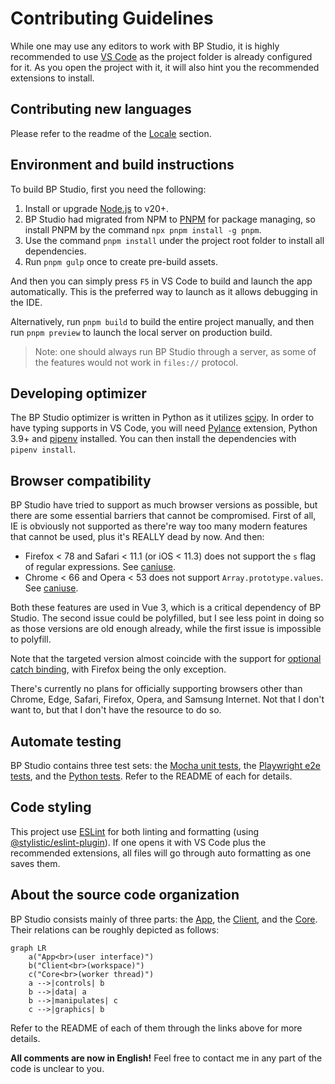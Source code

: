 
# Contributing Guidelines

While one may use any editors to work with BP Studio,
it is highly recommended to use [VS Code](https://code.visualstudio.com/)
as the project folder is already configured for it.
As you open the project with it,
it will also hint you the recommended extensions to install.

## Contributing new languages

Please refer to the readme of the [Locale](src/locale/README.md) section.

## Environment and build instructions

To build BP Studio, first you need the following:

1. Install or upgrade [Node.js](https://nodejs.org/) to v20+.
1. BP Studio had migrated from NPM to [PNPM](https://pnpm.io/) for package managing,
   so install PNPM by the command `npx pnpm install -g pnpm`.
1. Use the command `pnpm install` under the project root folder to install all dependencies.
1. Run `pnpm gulp` once to create pre-build assets.

And then you can simply press `F5` in VS Code to build and launch the app automatically.
This is the preferred way to launch as it allows debugging in the IDE.

Alternatively, run `pnpm build` to build the entire project manually,
and then run `pnpm preview` to launch the local server on production build.

> Note: one should always run BP Studio through a server,
> as some of the features would not work in `files://` protocol.

## Developing optimizer

The BP Studio optimizer is written in Python as it utilizes [scipy](https://pypi.org/project/scipy/).
In order to have typing supports in VS Code,
you will need [Pylance](https://marketplace.visualstudio.com/items?itemName=ms-python.vscode-pylance) extension,
Python 3.9+ and [pipenv](https://pypi.org/project/pipenv/) installed.
You can then install the dependencies with `pipenv install`.

## Browser compatibility

BP Studio have tried to support as much browser versions as possible,
but there are some essential barriers that cannot be compromised.
First of all, IE is obviously not supported as there're way too many modern
features that cannot be used, plus it's REALLY dead by now. And then:

- Firefox < 78 and Safari < 11.1 (or iOS < 11.3) does not support the `s` flag of regular expressions.
See [caniuse](https://caniuse.com/mdn-javascript_builtins_regexp_dotall).
- Chrome < 66 and Opera < 53 does not support `Array.prototype.values`.
See [caniuse](https://caniuse.com/mdn-api_headers_values).

Both these features are used in Vue 3, which is a critical dependency of BP Studio.
The second issue could be polyfilled,
but I see less point in doing so as those versions are old enough already,
while the first issue is impossible to polyfill.

Note that the targeted version almost coincide with the support for
[optional catch binding](https://caniuse.com/mdn-javascript_statements_try_catch_optional_catch_binding),
with Firefox being the only exception.

There's currently no plans for officially supporting browsers other than
Chrome, Edge, Safari, Firefox, Opera, and Samsung Internet.
Not that I don't want to, but that I don't have the resource to do so.

## Automate testing

BP Studio contains three test sets: the [Mocha unit tests](test/README.md),
the [Playwright e2e tests](e2e/README.md),
and the [Python tests](src/client/plugins/optimizer/python/tests/README.md).
Refer to the README of each for details.

## Code styling

This project use [ESLint](https://eslint.org/) for both linting and formatting
(using [@stylistic/eslint-plugin](https://eslint.style/)).
If one opens it with VS Code plus the recommended extensions,
all files will go through auto formatting as one saves them.

## About the source code organization

BP Studio consists mainly of three parts:
the [App](src/app/README.md),
the [Client](src/client/README.md),
and the [Core](src/core/README.md).
Their relations can be roughly depicted as follows:

```mermaid
graph LR
	a("App<br>(user interface)")
	b("Client<br>(workspace)")
	c("Core<br>(worker thread)")
	a -->|controls| b
	b -->|data| a
	b -->|manipulates| c
	c -->|graphics| b
```

Refer to the README of each of them through the links above for more details.

**All comments are now in English!**
Feel free to contact me in any part of the code is unclear to you.
